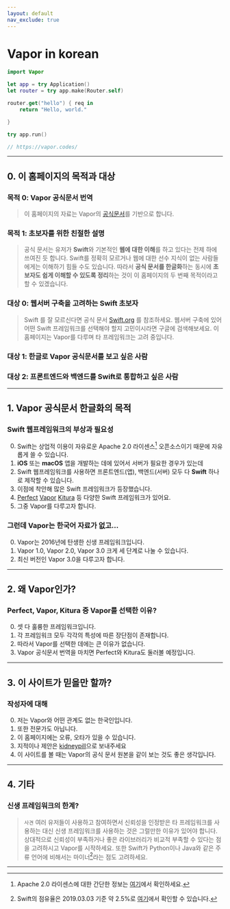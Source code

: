 ```yaml
---
layout: default
nav_exclude: true
---
```


# Vapor in korean
```swift
import Vapor

let app = try Application()
let router = try app.make(Router.self)

router.get("hello") { req in
    return "Hello, world."

}

try app.run()

// https://vapor.codes/
```
---
## 0. 이 홈페이지의 목적과 대상
### 목적 0: Vapor 공식문서 번역
> 이 홈페이지의 자료는 Vapor의 [공식문서][Vapor doc]를 기반으로 합니다.

### 목적 1: 초보자를 위한 친절한 설명
> 공식 문서는 유저가 **Swift**와 기본적인 **웹에 대한 이해**를 하고 있다는 전제 하에 쓰여진 듯 합니다. Swift를 정확히 모르거나 웹에 대한 선수 지식이 없는 사람들에게는 이해하기 힘들 수도 있습니다. 따라서 **공식 문서를 한글화**하는 동시에 **초보자도 쉽게 이해할 수 있도록 정리**하는 것이 이 홈페이지의 두 번째 목적이라고 할 수 있겠습니다.  

### 대상 0: 웹서버 구축을 고려하는 Swift 초보자
> Swift 를 잘 모르신다면 공식 문서 [Swift.org](https://swift.org) 를 참조하세요. 웹서버 구축에 있어 어떤 Swift 프레임워크를 선택해야 할지 고민이시라면 구글에 검색해보세요. 이 홈페이지는 Vapor를 다루며 타 프레임워크는 고려 중입니다.

### 대상 1: 한글로 Vapor 공식문서를 보고 싶은 사람

### 대상 2: 프론트엔드와 백엔드를 Swift로 통합하고 싶은 사람

---
## 1. Vapor 공식문서 한글화의 목적

### Swift 웹프레임워크의 부상과 필요성

0. Swift는 상업적 이용이 자유로운 Apache 2.0 라이센스[^apacheLicense] 오픈소스이기 때문에 자유롭게 쓸 수 있습니다.
1. **iOS** 또는 **macOS** 앱을 개발하는 데에 있어서 서버가 필요한 경우가 있는데
2. Swift 웹프레임워크를 사용하면 프론트엔드(앱), 백엔드(서버) 모두 다 **Swift** 하나로 제작할 수 있습니다.
3. 이점에 착안해 많은 Swift 프레임워크가 등장했습니다.
3. [Perfect][Perfect] [Vapor][Vapor] [Kitura][Kitura] 등 다양한 Swift 프레임워크가 있어요.
4. 그중 Vapor를 다루고자 합니다.

  
### 그런데 Vapor는 한국어 자료가 없고...

0. Vapor는 2016년에 탄생한 신생 프레임워크입니다.
1. Vapor 1.0, Vapor 2.0, Vapor 3.0 크게 세 단계로 나눌 수 있습니다.
2. 최신 버전인 Vapor 3.0을 다루고자 합니다.

  
---
## 2. 왜 Vapor인가?
### Perfect, Vapor, Kitura 중 Vapor를 선택한 이유?

0. 셋 다 훌륭한 프레임워크입니다.
1. 각 프레임워크 모두 각각의 특성에 따른 장단점이 존재합니다.
2. 따라서 Vapor를 선택한 데에는 큰 이유가 없습니다.
3. Vapor 공식문서 번역을 마치면 Perfect와 Kitura도 둘러볼 예정입니다.

---
## 3. 이 사이트가 믿을만 할까?
### 작성자에 대해

0. 저는 Vapor와 어떤 관계도 없는 한국인입니다.
1. 또한 전문가도 아닙니다.
2. 이 홈페이지에는 오류, 오타가 있을 수 있습니다.
3. 지적이나 제안은 [kidneypill](mailto:kidneypill@protonmail.cn)으로 보내주세요
4. 이 사이트를 볼 때는 Vapor의 공식 문서 원본을 같이 보는 것도 좋은 생각입니다.

---
## 4. 기타
### 신생 프레임워크의 한계?  
  
> ```사견``` 여러 유저들이 사용하고 참여하면서 신뢰성을 인정받은 타 프레임워크를 사용하는 대신 신생 프레임워크를 사용하는 것은 그럴만한 이유가 있어야 합니다. 상대적으로 신뢰성이 부족하거나 좋은 라이브러리가 비교적 부족할 수 있다는 점을 고려하시고 Vapor를 시작하세요.
또한 Swift가 Python이나 Java와 같은 주류 언어에 비해서는 마이너[^swift]라는 점도 고려하세요.  

---

[Vapor]: <https://vapor.codes/> "Vapor"
[Vapor doc]: <https://docs.vapor.codes/3.0/> "Vapor doc"
[Perfect]: <https://perfect.org> "Perfect"
[Kitura]: <https://www.kitura.io> "Kitura"
[Raywend]: <https://raywenderlich.com> "Raywend"


[^swift]:  Swift의 점유율은 2019.03.03 기준 약 2.5%로 [여기](http://pypl.github.io/PYPL.html)에서 확인할 수 있습니다.
[^apacheLicense]: Apache 2.0 라이센스에 대한 간단한 정보는 [여기](https://tldrlegal.com/license/apache-license-2.0-%28apache-2.0%29)에서 확인하세요.